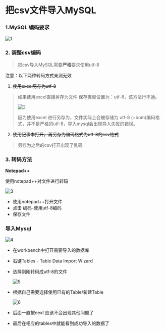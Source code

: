 # 把csv文件导入MySQL

### 1.MySQL 编码要求

![1](https://raw.githubusercontent.com/Duangi/deploysNotes/master/ImportCSVtoMySQL.assets/1.png)

### 2. 调整csv编码

> 把csv导入MySQL需要**严格**要求使用utf-8



注意：以下两种转码方式亲测无效

1. ~~使用excel另存为utf-8~~

> 如果使用excel直接另存为文件 保存类型设置为：utf-8，该方法行不通。
>
> ![2](https://raw.githubusercontent.com/Duangi/deploysNotes/master/ImportCSVtoMySQL.assets/2.png)
>
> 因为使用excel 进行另存为，文件实际上会被存储为 utf-8 (+bom)编码格式，并不是严格的utf-8，导入mysql会出现导入失败的错误。

2. ~~使用记事本打开，再另存为编码格式为utf-8的csv格式~~

> 另存为之后的csv打开出现了乱码

### 3. **转码方法**

**Notepad++**

使用notepad++对文件进行转码

![3](https://raw.githubusercontent.com/Duangi/deploysNotes/master/ImportCSVtoMySQL.assets/3.png)

- 使用notepad++打开文件
- 点击  编码-使用utf-8编码
- 保存文件

### 导入Mysql

![4](https://raw.githubusercontent.com/Duangi/deploysNotes/master/ImportCSVtoMySQL.assets/4.png)

- 在workbench中打开需要导入的数据库

- 右键Tables - Table Data Import Wizard

- 选择刚刚转码成utf-8的文件

  ![5](https://raw.githubusercontent.com/Duangi/deploysNotes/master/ImportCSVtoMySQL.assets/5.png)

- 根据自己需要选择使用已有的Table/新建Table

  ![6](https://raw.githubusercontent.com/Duangi/deploysNotes/master/ImportCSVtoMySQL.assets/6.png)

- 后面一直按next 应该不会出现其他问题了
- 最后在相应的tables中就能看到成功导入的数据了